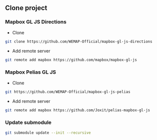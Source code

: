## Clone project
### Mapbox GL JS Directions
- Clone
```bash
git clone https://github.com/WEMAP-Official/mapbox-gl-js-directions

```

- Add remote server
```bash
git remote add mapbox https://github.com/mapbox/mapbox-gl-js
```

### Mapbox Pelias GL JS
- Clone
```bash
git https://github.com/WEMAP-Official/mapbox-gl-js-pelias

```

- Add remote server
```bash
git remote add mapbox https://github.com/Joxit/pelias-mapbox-gl-js
```

### Update submodule

```bash
git submodule update --init --recursive
```

